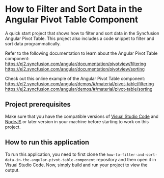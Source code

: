 # How to Filter and Sort Data in the Angular Pivot Table Component

A quick start project that shows how to filter and sort data in the Syncfusion Angular Pivot Table. This project also includes a code snippet to filter and sort data programmatically.
 
Refer to the following documentation to learn about the Angular Pivot Table component: 
https://ej2.syncfusion.com/angular/documentation/pivotview/filtering
https://ej2.syncfusion.com/angular/documentation/pivotview/sorting

Check out this online example of the Angular Pivot Table component:
https://ej2.syncfusion.com/angular/demos/#/material/pivot-table/filtering
https://ej2.syncfusion.com/angular/demos/#/material/pivot-table/sorting  

## Project prerequisites
Make sure that you have the compatible versions of [Visual Studio Code](https://code.visualstudio.com/download ) and [NodeJS](https://nodejs.org/en/download) or later version in your machine before starting to work on this project.

## How to run this application
To run this application, you need to first clone the `how-to-filter-and-sort-data-in-the-angular-pivot-table-component` repository and then open it in Visual Studio Code. Now, simply build and run your project to view the output.
